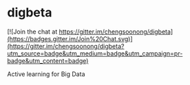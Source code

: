 digbeta
=======

[![Join the chat at https://gitter.im/chengsoonong/digbeta](https://badges.gitter.im/Join%20Chat.svg)](https://gitter.im/chengsoonong/digbeta?utm_source=badge&utm_medium=badge&utm_campaign=pr-badge&utm_content=badge)

Active learning for Big Data
